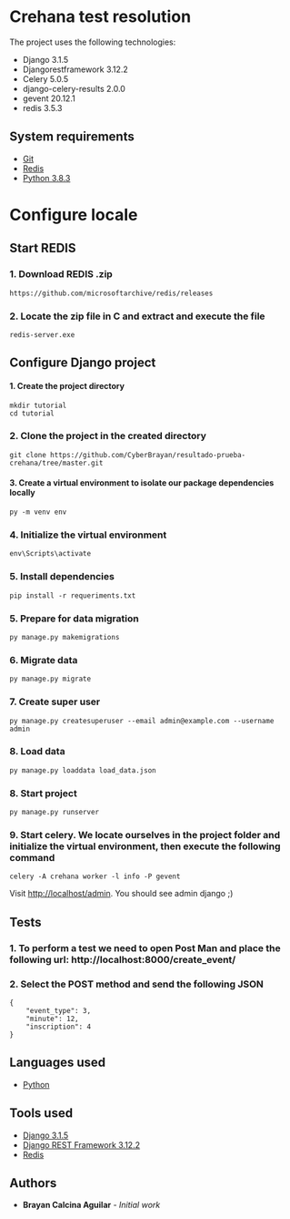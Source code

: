 # Crehana test resolution

The project uses the following technologies:
+ Django 3.1.5
+ Djangorestframework 3.12.2
+ Celery 5.0.5
+ django-celery-results 2.0.0
+ gevent 20.12.1
+ redis 3.5.3

## System requirements

+ [Git](https://git-scm.com/)
+ [Redis](https://github.com/microsoftarchive/redis/releases)
+ [Python 3.8.3](https://www.python.org/downloads/release/python-383/)

# Configure locale

## Start REDIS

### 1. Download REDIS .zip

```
https://github.com/microsoftarchive/redis/releases
```

### 2. Locate the zip file in C and extract and execute the file

```
redis-server.exe
```

## Configure Django project

#### 1. Create the project directory

```
mkdir tutorial
cd tutorial
```

### 2. Clone the project in the created directory

```
git clone https://github.com/CyberBrayan/resultado-prueba-crehana/tree/master.git
```

#### 3. Create a virtual environment to isolate our package dependencies locally

```
py -m venv env
```

### 4. Initialize the virtual environment

```
env\Scripts\activate
```

### 5. Install dependencies

```
pip install -r requeriments.txt
```

### 5. Prepare for data migration

```
py manage.py makemigrations
```

### 6. Migrate data

```
py manage.py migrate
```

### 7. Create super user

```
py manage.py createsuperuser --email admin@example.com --username admin
```

### 8. Load data

```
py manage.py loaddata load_data.json
```

### 8. Start project

```
py manage.py runserver
```

### 9. Start celery. We locate ourselves in the project folder and initialize the virtual environment, then execute the following command

```
celery -A crehana worker -l info -P gevent
```

Visit [http://localhost/admin](http://localhost/admin). You should see admin django ;)


## Tests

### 1. To perform a test we need to open Post Man and place the following url: http://localhost:8000/create_event/

### 2. Select the POST method and send the following JSON

```
{
    "event_type": 3,
    "minute": 12,
    "inscription": 4
}
```

## Languages used
+ [Python](https://www.python.org/)


## Tools used
+ [Django 3.1.5](https://www.djangoproject.com/)
+ [Django REST Framework 3.12.2](http://www.django-rest-framework.org/)
+ [Redis](https://redis.io/)

## Authors

* **Brayan Calcina Aguilar** - *Initial work*
